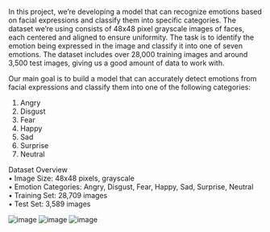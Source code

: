 In this project, we’re developing a model that can recognize emotions based on facial expressions 
and classify them into specific categories. The dataset we’re using consists of 48x48 pixel grayscale 
images of faces, each centered and aligned to ensure uniformity. The task is to identify the 
emotion being expressed in the image and classify it into one of seven emotions. The dataset 
includes over 28,000 training images and around 3,500 test images, giving us a good amount of 
data to work with.

Our main goal is to build a model that can accurately detect emotions from facial expressions and 
classify them into one of the following categories:   
1. Angry   
2. Disgust   
3. Fear   
4. Happy   
5. Sad   
6. Surprise   
7. Neutral



 Dataset Overview   
• Image Size: 48x48 pixels, grayscale   
• Emotion Categories: Angry, Disgust, Fear, Happy, Sad, Surprise, Neutral   
• Training Set: 28,709 images   
• Test Set: 3,589 images   

![image](https://github.com/user-attachments/assets/d8fccb7c-f23f-406e-bfd9-6a28913a1773)
![image](https://github.com/user-attachments/assets/3385dda7-d992-4b15-a3be-b88a362fdd65)
![image](https://github.com/user-attachments/assets/b7f3ab0a-674c-466c-b6e7-72dfb96e0469)
